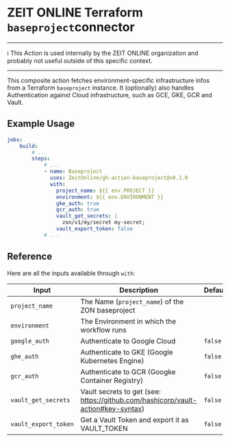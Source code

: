 # ZEIT ONLINE Terraform ``baseproject``connector

---

ℹ️ This Action is used internally by the ZEIT ONLINE organization and probably not useful outside of this specific context.

---

This composite action fetches environment-specific infrastructure infos from a Terraform ``baseproject`` instance. It (optionally) also handles Authentication against Cloud infrastructure, such as GCE, GKE, GCR and Vault.


## Example Usage

```yaml
jobs:
    build:
        # ...
        steps:
            # ...
            - name: Baseproject
              uses: ZeitOnline/gh-action-baseproject@v0.1.0
              with:
                project_name: ${{ env.PROJECT }}
                environment: ${{ env.ENVIRONMENT }}
                gke_auth: true
                gcr_auth: true
                vault_get_secrets: |
                  zon/v1/my/secret my-secret;
                vault_export_token: false
            # ...
```

## Reference

Here are all the inputs available through `with`:

| Input                | Description                                                                       | Default | Required |
| -------------------- | --------------------------------------------------------------------------------- | ------- | -------- |
| `project_name`       | The Name (`project_name`) of the ZON baseproject                                  |         | ✔        |
| `environment`        | The Environment in which the workflow runs                                        |         | ✔        |
| `google_auth`        | Authenticate to Google Cloud                                                      | `false` |          |
| `ghe_auth`           | Authenticate to GKE (Google Kubernetes Engine)                                    | `false` |          |
| `gcr_auth`           | Authenticate to GCR (Googke Container Registry)                                   | `false` |          |
| `vault_get_secrets`  | Vault secrets to get (see: https://github.com/hashicorp/vault-action#key-syntax)  | `false` |          |
| `vault_export_token` | Get a Vault Token and export it as VAULT_TOKEN                                    | `false` |          |
